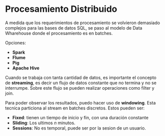 # Procesamiento Distribuido

A medida que los requerimientos de procesamiento se volvieron demasiado complejos para las bases de datos SQL, se paso al modelo de Data Wharehouse donde el procesamiento es en batches.

Opciones:

- **Spark**
- **Flume**
- **Pig**
- **Apache Hive**

Cuando se trabaja con tanta cantidad de datos, es importante el concepto de **streaming**, es decir un flujo de datos constante que no termina y no se interrumpe. Sobre este flujo se pueden realizar operaciones como filter y join.

Para poder observar los resultados, puedo hacer uso de **windowing**. Esta tecnica particiona al stream en batches discretos. Estos pueden ser:

- **Fixed**: tienen un tiempo de inicio y fin, con una duración constante
- **Sliding**: Los ultimos $n$ minutos.
- **Sessions**: No es temporal, puede ser por la sesion de un usuario.

